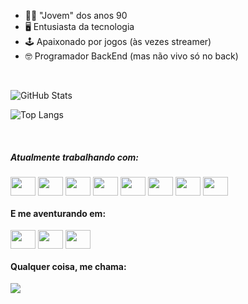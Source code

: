 - 👴🏾 "Jovem" dos anos 90 
- 🖥️ Entusiasta da tecnologia
- 🕹️ Apaixonado por jogos (às vezes streamer)
- 🤓 Programador BackEnd (mas não vivo só no back)

<br>

![GitHub Stats](https://github-readme-stats.vercel.app/api?username=marcos-so&theme=synthwave&locale=pt-br&include_all_commits=true&rank_icon=github)

![Top Langs](https://github-readme-stats.vercel.app/api/top-langs/?username=marcos-so&layout=compact&locale=pt-br)

<br>

##### Atualmente trabalhando com:
<div style="display: inline-block">
  <img align="center" height="30" width="40" src="https://cdn.jsdelivr.net/gh/devicons/devicon@latest/icons/laravel/laravel-original.svg" />
  <img align="center" height="30" width="40" src="https://cdn.jsdelivr.net/gh/devicons/devicon@latest/icons/php/php-original.svg" />
  <img align="center" height="30" width="40" src="https://cdn.jsdelivr.net/gh/devicons/devicon@latest/icons/mysql/mysql-original-wordmark.svg" />
  <img align="center" height="30" width="40" src="https://cdn.jsdelivr.net/gh/devicons/devicon@latest/icons/angular/angular-original.svg" />
  <img align="center" height="30" width="40" src="https://cdn.jsdelivr.net/gh/devicons/devicon@latest/icons/javascript/javascript-original.svg" />
  <img align="center" height="30" width="40" src="https://cdn.jsdelivr.net/gh/devicons/devicon@latest/icons/nodejs/nodejs-original.svg" />
  <img align="center" height="30" width="40" src="https://cdn.jsdelivr.net/gh/devicons/devicon@latest/icons/tailwindcss/tailwindcss-original.svg" />
  <img align="center" height="30" width="40" src="https://cdn.jsdelivr.net/gh/devicons/devicon@latest/icons/typescript/typescript-original.svg" />
</div>

#### E me aventurando em:
<div style="display: inline-block">
  <img align="center" height="30" width="40"  src="https://cdn.jsdelivr.net/gh/devicons/devicon@latest/icons/python/python-original.svg" />
  <img align="center" height="30" width="40"  src="https://cdn.jsdelivr.net/gh/devicons/devicon@latest/icons/dot-net/dot-net-original.svg" />
  <img align="center" height="30" width="40"  src="https://cdn.jsdelivr.net/gh/devicons/devicon@latest/icons/csharp/csharp-original.svg" />
</div>

#### Qualquer coisa, me chama:
<a href="mailto:mvcode@gmail.com" target="_blank"><img src="https://img.shields.io/badge/Gmail-D14836?style=for-the-badge&logo=gmail&logoColor=white"></a>

